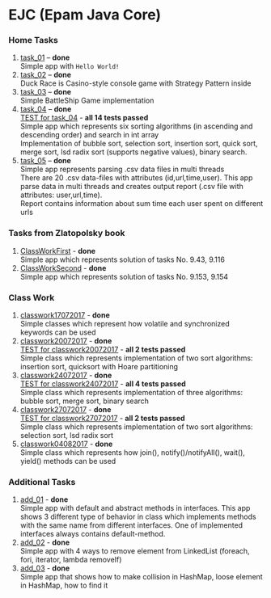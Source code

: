 # EJC (Epam Java Core)

### Home Tasks
1. [task_01](https://github.com/Venreaver/ejc13/tree/master/src/main/java/tasks/task_01) – **done**  
    Simple app with `Hello World!`
2. [task_02](https://github.com/Venreaver/ejc13/tree/master/src/main/java/tasks/task_02) – **done**  
    Duck Race is Casino-style console game with Strategy Pattern inside
3. [task_03](https://github.com/Venreaver/ejc13/tree/master/src/main/java/tasks/task_03) – **done**  
    Simple BattleShip Game implementation
4. [task_04](https://github.com/Venreaver/ejc13/tree/master/src/main/java/tasks/task_04) – **done**  
   [TEST for task_04](https://github.com/Venreaver/ejc13/tree/master/src/test/java/tasks/task_04) - **all 14 tests passed**  
    Simple app which represents six sorting algorithms (in ascending and descending order) and search in int array  
    Implementation of bubble sort, selection sort, insertion sort, quick sort, merge sort, lsd radix sort (supports negative values), binary search.  
3. [task_05](https://github.com/Venreaver/ejc13/tree/master/src/main/java/tasks/task_05) – **done**  
    Simple app represents parsing .csv data files in multi threads  
    There are 20 .csv data-files with attributes (id,url,time,user). This app parse data in multi threads and creates output report (.csv file with attributes: user,url,time).  
    Report contains information about sum time each user spent on different urls
    
### Tasks from Zlatopolsky book
1. [ClassWorkFirst](https://github.com/Venreaver/ejc13/tree/master/src/main/java/zlatopolsky/chapter_09/ClassWorkFirst.java) - **done**  
    Simple app which represents solution of tasks No. 9.43, 9.116
2. [ClassWorkSecond](https://github.com/Venreaver/ejc13/tree/master/src/main/java/zlatopolsky/chapter_09/ClassWorkSecond.java) - **done**  
    Simple app which represents solution of tasks No. 9.153, 9.154 
    
### Class Work
1. [classwork17072017](https://github.com/Venreaver/ejc13/tree/master/src/main/java/classwork/classwork17072017) - **done**  
    Simple classes which represent how volatile and synchronized keywords can be used
2. [classwork20072017](https://github.com/Venreaver/ejc13/tree/master/src/main/java/classwork/classwork20072017) - **done**  
   [TEST for classwork20072017](https://github.com/Venreaver/ejc13/tree/master/src/test/java/classwork/classwork20072017) - **all 2 tests passed**  
    Simple class which represents implementation of two sort algorithms: insertion sort, quicksort with Hoare partitioning  
3. [classwork24072017](https://github.com/Venreaver/ejc13/tree/master/src/main/java/classwork/classwork24072017) - **done**  
   [TEST for classwork24072017](https://github.com/Venreaver/ejc13/tree/master/src/test/java/classwork/classwork24072017) - **all 4 tests passed**  
    Simple class which represents implementation of three algorithms: bubble sort, merge sort, binary search  
4. [classwork27072017](https://github.com/Venreaver/ejc13/tree/master/src/main/java/classwork/classwork27072017) - **done**  
   [TEST for classwork27072017](https://github.com/Venreaver/ejc13/tree/master/src/test/java/classwork/classwork27072017) - **all 2 tests passed**  
    Simple class which represents implementation of two sort algorithms: selection sort, lsd radix sort  
5. [classwork04082017](https://github.com/Venreaver/ejc13/tree/master/src/main/java/classwork/classwork04082017) - **done**  
    Simple class which represents how join(), notify()/notifyAll(), wait(), yield() methods can be used  

### Additional Tasks
1. [add_01](https://github.com/Venreaver/ejc13/tree/master/src/main/java/additional/add_01) - **done**  
    Simple app with default and abstract methods in interfaces.
    This app shows 3 different type of behavior in class which implements methods with the same name from different interfaces.
    One of implemented interfaces always contains default-method.
2. [add_02](https://github.com/Venreaver/ejc13/tree/master/src/main/java/additional/add_02) - **done**  
    Simple app with 4 ways to remove element from LinkedList (foreach, fori, iterator, lambda removeIf)
3. [add_03](https://github.com/Venreaver/ejc13/tree/master/src/main/java/additional/add_03) - **done**  
    Simple app that shows how to make collision in HashMap, loose element in HashMap, how to find it